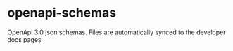 # openapi-schemas
OpenApi 3.0 json schemas. Files are automatically synced to the developer docs pages
